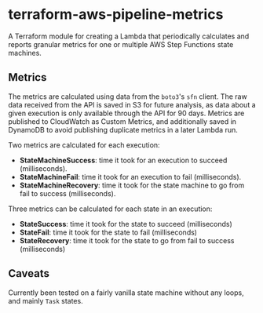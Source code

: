 # terraform-aws-pipeline-metrics
A Terraform module for creating a Lambda that periodically calculates and reports granular metrics for one or multiple AWS Step Functions state machines.

## Metrics
The metrics are calculated using data from the `boto3`'s `sfn` client. The raw data received from the API is saved in S3 for future analysis, as data about a given execution is only available through the API for 90 days. Metrics are published to CloudWatch as Custom Metrics, and additionally saved in DynamoDB to avoid publishing duplicate metrics in a later Lambda run.

Two metrics are calculated for each execution:
- **StateMachineSuccess**: time it took for an execution to succeed (milliseconds).
- **StateMachineFail**: time it took for an execution to fail (milliseconds).
- **StateMachineRecovery**: time it took for the state machine to go from fail to success (milliseconds).

Three metrics can be calculated for each state in an execution:
- **StateSuccess**: time it took for the state to succeed (milliseconds)
- **StateFail**: time it took for the state to fail (milliseconds)
- **StateRecovery**: time it took for the state to go from fail to success (milliseconds)

## Caveats
Currently been tested on a fairly vanilla state machine without any loops, and mainly `Task` states.
